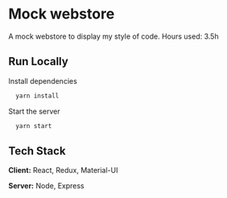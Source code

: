 # Mock webstore

A mock webstore to display my style of code.
Hours used: 3.5h

## Run Locally

Install dependencies

```bash
  yarn install
```

Start the server

```bash
  yarn start
```

## Tech Stack

**Client:** React, Redux, Material-UI

**Server:** Node, Express
